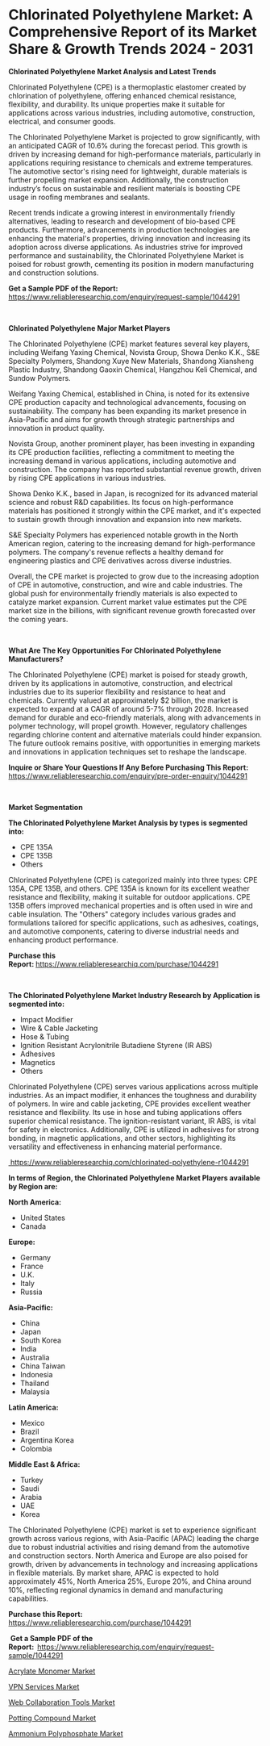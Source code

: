 <p><h1>Chlorinated Polyethylene Market: A Comprehensive Report of its Market Share & Growth Trends 2024 - 2031</h1></p><p><strong>Chlorinated Polyethylene Market Analysis and Latest Trends</strong></p>
<p><p>Chlorinated Polyethylene (CPE) is a thermoplastic elastomer created by chlorination of polyethylene, offering enhanced chemical resistance, flexibility, and durability. Its unique properties make it suitable for applications across various industries, including automotive, construction, electrical, and consumer goods. </p><p>The Chlorinated Polyethylene Market is projected to grow significantly, with an anticipated CAGR of 10.6% during the forecast period. This growth is driven by increasing demand for high-performance materials, particularly in applications requiring resistance to chemicals and extreme temperatures. The automotive sector's rising need for lightweight, durable materials is further propelling market expansion. Additionally, the construction industry’s focus on sustainable and resilient materials is boosting CPE usage in roofing membranes and sealants. </p><p>Recent trends indicate a growing interest in environmentally friendly alternatives, leading to research and development of bio-based CPE products. Furthermore, advancements in production technologies are enhancing the material's properties, driving innovation and increasing its adoption across diverse applications. As industries strive for improved performance and sustainability, the Chlorinated Polyethylene Market is poised for robust growth, cementing its position in modern manufacturing and construction solutions.</p></p>
<p><strong>Get a Sample PDF of the Report:&nbsp;</strong> <a href="https://www.reliableresearchiq.com/enquiry/request-sample/1044291?utm_campaign=1106&utm_medium=2&utm_source=Github&utm_content=ia&utm_term=14112024&utm_id=chlorinated-polyethylene">https://www.reliableresearchiq.com/enquiry/request-sample/1044291</a></p>
<p>&nbsp;</p>
<p><strong>Chlorinated Polyethylene Major Market Players</strong></p>
<p><p>The Chlorinated Polyethylene (CPE) market features several key players, including Weifang Yaxing Chemical, Novista Group, Showa Denko K.K., S&E Specialty Polymers, Shandong Xuye New Materials, Shandong Xiansheng Plastic Industry, Shandong Gaoxin Chemical, Hangzhou Keli Chemical, and Sundow Polymers. </p><p>Weifang Yaxing Chemical, established in China, is noted for its extensive CPE production capacity and technological advancements, focusing on sustainability. The company has been expanding its market presence in Asia-Pacific and aims for growth through strategic partnerships and innovation in product quality.</p><p>Novista Group, another prominent player, has been investing in expanding its CPE production facilities, reflecting a commitment to meeting the increasing demand in various applications, including automotive and construction. The company has reported substantial revenue growth, driven by rising CPE applications in various industries.</p><p>Showa Denko K.K., based in Japan, is recognized for its advanced material science and robust R&D capabilities. Its focus on high-performance materials has positioned it strongly within the CPE market, and it's expected to sustain growth through innovation and expansion into new markets.</p><p>S&E Specialty Polymers has experienced notable growth in the North American region, catering to the increasing demand for high-performance polymers. The company's revenue reflects a healthy demand for engineering plastics and CPE derivatives across diverse industries.</p><p>Overall, the CPE market is projected to grow due to the increasing adoption of CPE in automotive, construction, and wire and cable industries. The global push for environmentally friendly materials is also expected to catalyze market expansion. Current market value estimates put the CPE market size in the billions, with significant revenue growth forecasted over the coming years.</p></p>
<p>&nbsp;</p>
<p><strong>What Are The Key Opportunities For Chlorinated Polyethylene Manufacturers?</strong></p>
<p><p>The Chlorinated Polyethylene (CPE) market is poised for steady growth, driven by its applications in automotive, construction, and electrical industries due to its superior flexibility and resistance to heat and chemicals. Currently valued at approximately $2 billion, the market is expected to expand at a CAGR of around 5-7% through 2028. Increased demand for durable and eco-friendly materials, along with advancements in polymer technology, will propel growth. However, regulatory challenges regarding chlorine content and alternative materials could hinder expansion. The future outlook remains positive, with opportunities in emerging markets and innovations in application techniques set to reshape the landscape.</p></p>
<p><strong>Inquire or Share Your Questions If Any Before Purchasing This Report:</strong> <a href="https://www.reliableresearchiq.com/enquiry/pre-order-enquiry/1044291?utm_campaign=1106&utm_medium=2&utm_source=Github&utm_content=ia&utm_term=14112024&utm_id=chlorinated-polyethylene">https://www.reliableresearchiq.com/enquiry/pre-order-enquiry/1044291</a></p>
<p>&nbsp;</p>
<p><strong>Market Segmentation</strong></p>
<p><strong>The Chlorinated Polyethylene Market Analysis by types is segmented into:</strong></p>
<p><ul><li>CPE 135A</li><li>CPE 135B</li><li>Others</li></ul></p>
<p><p>Chlorinated Polyethylene (CPE) is categorized mainly into three types: CPE 135A, CPE 135B, and others. CPE 135A is known for its excellent weather resistance and flexibility, making it suitable for outdoor applications. CPE 135B offers improved mechanical properties and is often used in wire and cable insulation. The "Others" category includes various grades and formulations tailored for specific applications, such as adhesives, coatings, and automotive components, catering to diverse industrial needs and enhancing product performance.</p></p>
<p><strong>Purchase this Report:&nbsp;</strong><a href="https://www.reliableresearchiq.com/purchase/1044291?utm_campaign=1106&utm_medium=2&utm_source=Github&utm_content=ia&utm_term=14112024&utm_id=chlorinated-polyethylene">https://www.reliableresearchiq.com/purchase/1044291</a></p>
<p>&nbsp;</p>
<p><strong>The Chlorinated Polyethylene Market Industry Research by Application is segmented into:</strong></p>
<p><ul><li>Impact Modifier</li><li>Wire & Cable Jacketing</li><li>Hose & Tubing</li><li>Ignition Resistant Acrylonitrile Butadiene Styrene (IR ABS)</li><li>Adhesives</li><li>Magnetics</li><li>Others</li></ul></p>
<p><p>Chlorinated Polyethylene (CPE) serves various applications across multiple industries. As an impact modifier, it enhances the toughness and durability of polymers. In wire and cable jacketing, CPE provides excellent weather resistance and flexibility. Its use in hose and tubing applications offers superior chemical resistance. The ignition-resistant variant, IR ABS, is vital for safety in electronics. Additionally, CPE is utilized in adhesives for strong bonding, in magnetic applications, and other sectors, highlighting its versatility and effectiveness in enhancing material performance.</p></p>
<p><a href="https://www.reliableresearchiq.com/chlorinated-polyethylene-r1044291?utm_campaign=1106&utm_medium=2&utm_source=Github&utm_content=ia&utm_term=14112024&utm_id=chlorinated-polyethylene">&nbsp;https://www.reliableresearchiq.com/chlorinated-polyethylene-r1044291</a></p>
<p><strong>In terms of Region, the Chlorinated Polyethylene Market Players available by Region are:</strong></p>
<p>
    <p> <strong> North America: </strong>
        <ul>
            <li>United States</li>
            <li>Canada</li>
        </ul>
        </p> 
    <p> <strong> Europe: </strong>
        <ul>
            <li>Germany</li>
            <li>France</li>
            <li>U.K.</li>
            <li>Italy</li>
            <li>Russia</li>
        </ul>
        </p> 
    <p> <strong> Asia-Pacific: </strong>
        <ul>
            <li>China</li>
            <li>Japan</li>
            <li>South Korea</li>
            <li>India</li>
            <li>Australia</li>
            <li>China Taiwan</li>
            <li>Indonesia</li>
            <li>Thailand</li>
            <li>Malaysia</li>
        </ul>
        </p> 
    <p> <strong> Latin America: </strong>
        <ul>
            <li>Mexico</li>
            <li>Brazil</li>
            <li>Argentina Korea</li>
            <li>Colombia</li>
        </ul>
        </p> 
    <p> <strong> Middle East & Africa: </strong>
        <ul>
            <li>Turkey</li>
            <li>Saudi</li>
            <li>Arabia</li>
            <li>UAE</li>
            <li>Korea</li>
        </ul>
    </p>
    </p>
<p><p>The Chlorinated Polyethylene (CPE) market is set to experience significant growth across various regions, with Asia-Pacific (APAC) leading the charge due to robust industrial activities and rising demand from the automotive and construction sectors. North America and Europe are also poised for growth, driven by advancements in technology and increasing applications in flexible materials. By market share, APAC is expected to hold approximately 45%, North America 25%, Europe 20%, and China around 10%, reflecting regional dynamics in demand and manufacturing capabilities.</p></p>
<p><strong>Purchase this Report: </strong><a href="https://www.reliableresearchiq.com/purchase/1044291?utm_campaign=1106&utm_medium=2&utm_source=Github&utm_content=ia&utm_term=14112024&utm_id=chlorinated-polyethylene">https://www.reliableresearchiq.com/purchase/1044291</a></p>
<p>&nbsp;<strong>Get a Sample PDF of the Report:&nbsp;&nbsp;</strong><a href="https://www.reliableresearchiq.com/enquiry/request-sample/1044291?utm_campaign=1106&utm_medium=2&utm_source=Github&utm_content=ia&utm_term=14112024&utm_id=chlorinated-polyethylene">https://www.reliableresearchiq.com/enquiry/request-sample/1044291</a></p>
<p><strong></strong></p>
<p><p><a href="https://www.linkedin.com/pulse/global-perspectives-acrylate-monomer-market-trends-challenges-b9taf?utm_campaign=1106&utm_medium=2&utm_source=Github&utm_content=ia&utm_term=14112024&utm_id=chlorinated-polyethylene">Acrylate Monomer Market</a></p><p><a href="https://issuu.com/reportprime-2/docs/vpn-services-market-size-2030.pptx_d30b4930af1d00?utm_campaign=1106&utm_medium=2&utm_source=Github&utm_content=ia&utm_term=14112024&utm_id=chlorinated-polyethylene">VPN Services Market</a></p><p><a href="https://issuu.com/reportprime-2/docs/web-collaboration-tools-market-size_5ed70b18847a14?utm_campaign=1106&utm_medium=2&utm_source=Github&utm_content=ia&utm_term=14112024&utm_id=chlorinated-polyethylene">Web Collaboration Tools Market</a></p><p><a href="https://www.linkedin.com/pulse/strategic-roadmap-success-global-potting-compound-market-analysis-robdf?utm_campaign=1106&utm_medium=2&utm_source=Github&utm_content=ia&utm_term=14112024&utm_id=chlorinated-polyethylene">Potting Compound Market</a></p><p><a href="https://www.linkedin.com/pulse/ammonium-polyphosphate-market-overview-forecast-2024-2031-detailed-9vdxf?utm_campaign=1106&utm_medium=2&utm_source=Github&utm_content=ia&utm_term=14112024&utm_id=chlorinated-polyethylene">Ammonium Polyphosphate Market</a></p></p>